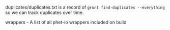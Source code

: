 
duplicates/duplicates.txt is a record of `grunt find-duplicates --everything` so we can track duplicates over time.

wrappers - A list of all phet-io wrappers included on build

